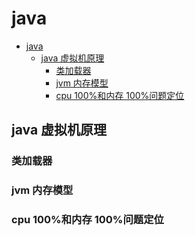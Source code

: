 # java

<!-- @import "[TOC]" {cmd="toc" depthFrom=1 depthTo=6 orderedList=false} -->

<!-- code_chunk_output -->

- [java](#java)
  - [java 虚拟机原理](#java-虚拟机原理)
    - [类加载器](#类加载器)
    - [jvm 内存模型](#jvm-内存模型)
    - [cpu 100%和内存 100%问题定位](#cpu-100和内存-100问题定位)

<!-- /code_chunk_output -->

## java 虚拟机原理

### 类加载器

### jvm 内存模型

### cpu 100%和内存 100%问题定位
